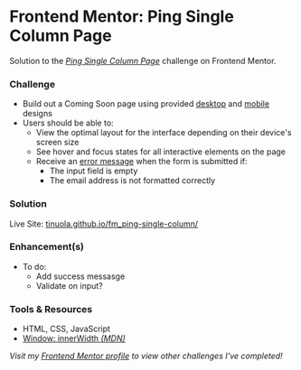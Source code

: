 # Frontend Mentor: Ping Single Column Page

Solution to the _[Ping Single Column Page](https://www.frontendmentor.io/challenges/ping-single-column-coming-soon-page-5cadd051fec04111f7b848da)_ challenge on Frontend Mentor.

### Challenge

- Build out a Coming Soon page using provided [desktop](/assets/design/desktop-design.jpg) and [mobile](/assets/design/mobile-design.jpg) designs
- Users should be able to:
  - View the optimal layout for the interface depending on their device's screen size
  - See hover and focus states for all interactive elements on the page
  - Receive an [error message](/assets/design/desktop-hover-error-states.jpg) when the form is submitted if:
    - The input field is empty
    - The email address is not formatted correctly

### Solution

Live Site: [tinuola.github.io/fm_ping-single-column/](https://tinuola.github.io/fm_ping-single-column/)


### Enhancement(s)
- To do:
  - Add success messasge
  - Validate on input?

### Tools & Resources

- HTML, CSS, JavaScript
- [Window: innerWidth _(MDN)_](https://developer.mozilla.org/en-US/docs/Web/API/Window/innerWidth)


_Visit my [Frontend Mentor profile](https://www.frontendmentor.io/profile/tinuola) to view other challenges I've completed!_
